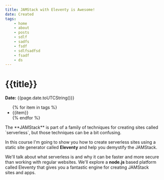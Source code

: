 ```yaml
---
title: JAMStack with Eleventy is Awesome!
date: Created
tags:
    - home
    - about
    - posts
    - sdlf
    - sadfs
    - fsdf
    - sdlfsadfsd
    - fsadf
    - ds
---
```

# {{title}}

**Date:** {{page.date.toUTCString()}}
<ul>
{% for item in tags %}
<li>{{item}}</li>
{% endfor %}
</ul>
The **JAMStack** is part of a family of techniques for creating sites called `serverless`, but those techniques can be a bit confusing.

In this course I'm going to show you how to create serverless sites using a static site generator called **Eleventy** and help you demystify the JAMStack.

We'll talk about what serverless is and why it can be faster and more secure than working with regular websites. We'll explore a **node.js** based platform called Eleventy that gives you a fantastic engine for creating JAMStack sites and apps.